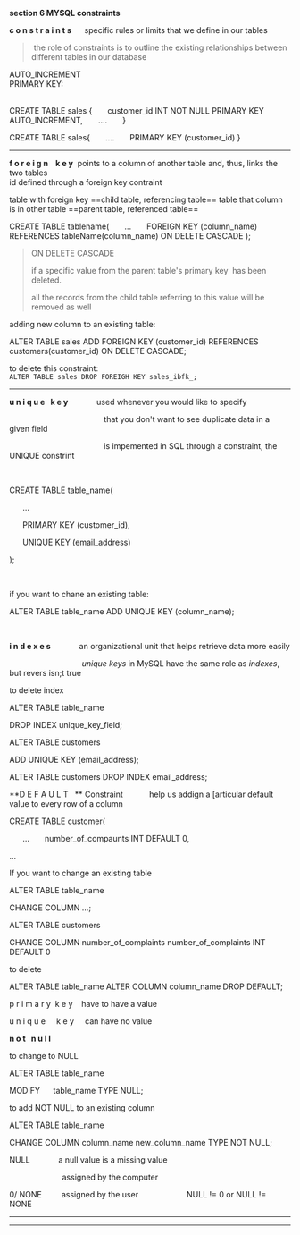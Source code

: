  **section 6 MYSQL constraints**   

**c o n s t r a i n t s**      specific rules or limits that we define in our tables  

> the role of constraints is to outline the existing relationships between different tables in our database  

AUTO_INCREMENT  
PRIMARY KEY:  
                       

CREATE TABLE sales {
      customer_id INT NOT NULL PRIMARY KEY AUTO_INCREMENT,
      ....      
}  

CREATE TABLE sales{
      ....
      PRIMARY KEY (customer_id)
} 

---
  

**f o r e i g n    k e y**  points to a column of another table and, thus, links the two tables  
id defined through a foreign key contraint  

table with foreign key ==child table, referencing table==
table that column is in other table ==parent table, referenced table==

CREATE TABLE tablename(
      ...
      FOREIGN KEY (column_name) REFERENCES tableName(column_name) ON DELETE CASCADE
);  

> ON DELETE CASCADE  
> 
> if a specific value from the parent table's primary key  has been deleted.  
> 
> all the records from the child table referring to this value will be removed as well  

adding new column to an existing table:  

ALTER TABLE sales ADD FOREIGN KEY (customer_id) REFERENCES customers(customer_id) ON DELETE CASCADE;  

to delete this constraint:  
`ALTER TABLE sales DROP FOREIGH KEY sales_ibfk_;  `

---
  
**u n i q u e   k e y**             used whenever you would like to specify  

                                           that you don't want to see duplicate data in a given field  

                                           is impemented in SQL through a constraint, the UNIQUE constrint  

     

CREATE TABLE table_name(  

      ...  

      PRIMARY KEY (customer_id),  

      UNIQUE KEY (email_address)  

);  

           

if you want to chane an existing table:  

  

ALTER TABLE  table_name
ADD UNIQUE KEY (column_name);

  

           

  

**i n d e x e s**             an organizational unit that helps retrieve data more easily  

                                 _unique keys_ in MySQL have the same role as _indexes_, but revers isn;t true  

  

to delete index  

ALTER TABLE table_name  

DROP INDEX unique_key_field;  

ALTER TABLE customers  

ADD UNIQUE KEY (email_address);  

ALTER TABLE customers
DROP INDEX email_address;  

  

  

**D E F A U L T   ** Constraint            help us addign a [articular default value to every row of a column  

CREATE TABLE customer(  

      ...
      number_of_compaunts INT DEFAULT 0,  

...
  

If you want to change an existing table  

ALTER TABLE table_name  

CHANGE COLUMN ...;

ALTER TABLE customers  

CHANGE COLUMN number_of_complaints number_of_complaints INT DEFAULT 0  

to delete  

ALTER TABLE table_name
ALTER COLUMN column_name DROP DEFAULT;  

  

p r i m a r y  k e y    have to have a value  

u n i q u e     k e y     can have no value  

  

**n o t   n u l l**   

to change to NULL  

ALTER TABLE table_name  

MODIFY      table_name TYPE  NULL;
  

  

to add NOT NULL to an existing column  

ALTER TABLE table_name  

CHANGE COLUMN column_name new_column_name TYPE  NOT NULL;  

  

NULL             a null value is a missing value  

                        assigned by the computer  

  

0/ NONE         assigned by the user                      NULL != 0 or NULL != NONE  

---

---